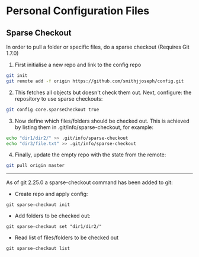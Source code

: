 # Personal Configuration Files

## Sparse Checkout
In order to pull a folder or specific files, do a sparse checkout (Requires Git 1.7.0)

1. First initialise a new repo and link to the config repo

```bash
git init
git remote add -f origin https://github.com/smithjjoseph/config.git
```

2. This fetches all objects but doesn't check them out. Next, configure: the repository to use sparse checkouts:

```bash
git config core.sparseCheckout true
```

3. Now define which files/folders should be checked out. This is achieved by listing them in .git/info/sparse-checkout, for example:

```bash
echo "dir1/dir2/" >> .git/info/sparse-checkout
echo "dir3/file.txt" >> .git/info/sparse-checkout
```

4. Finally, update the empty repo with the state from the remote:

```bash
git pull origin master
```

---

As of git 2.25.0 a sparse-checkout command has been added to git:

- Create repo and apply config:

`git sparse-checkout init`

- Add folders to be checked out:

`git sparse-checkout set "dir1/dir2/"`

- Read list of files/folders to be checked out

`git sparse-checkout list`